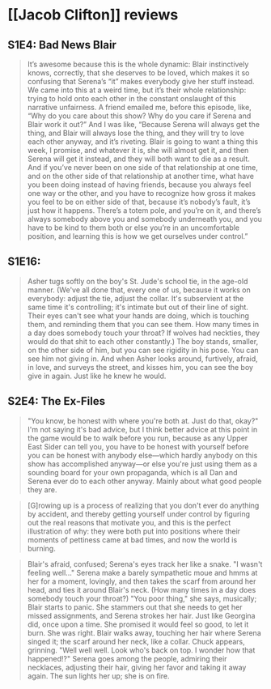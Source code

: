 # [[Jacob Clifton]] reviews

## S1E4: Bad News Blair

> It’s awesome because this is the whole dynamic: Blair instinctively knows, correctly, that she deserves to be loved, which makes it so confusing that Serena’s “it” makes everybody give her stuff instead. We came into this at a weird time, but it’s their whole relationship: trying to hold onto each other in the constant onslaught of this narrative unfairness. A friend emailed me, before this episode, like, “Why do you care about this show? Why do you care if Serena and Blair work it out?” And I was like, “Because Serena will always get the thing, and Blair will always lose the thing, and they will try to love each other anyway, and it’s riveting. Blair is going to want a thing this week, I promise, and whatever it is, she will almost get it, and then Serena will get it instead, and they will both want to die as a result. And if you’ve never been on one side of that relationship at one time, and on the other side of that relationship at another time, what have you been doing instead of having friends, because you always feel one way or the other, and you have to recognize how gross it makes you feel to be on either side of that, because it’s nobody’s fault, it’s just how it happens. There’s a totem pole, and you’re on it, and there’s always somebody above you and somebody underneath you, and you have to be kind to them both or else you’re in an uncomfortable position, and learning this is how we get ourselves under control.”

## S1E16:

> Asher tugs softly on the boy's St. Jude's school tie, in the age-old manner. (We've all done that, every one of us, because it works on everybody: adjust the tie, adjust the collar. It's subservient at the same time it's controlling; it's intimate but out of their line of sight. Their eyes can't see what your hands are doing, which is touching them, and reminding them that you can see them. How many times in a day does somebody touch your throat? If wolves had neckties, they would do that shit to each other constantly.) The boy stands, smaller, on the other side of him, but you can see rigidity in his pose. You can see him not giving in. And when Asher looks around, furtively, afraid, in love, and surveys the street, and kisses him, you can see the boy give in again. Just like he knew he would.

## S2E4: The Ex-Files

> "You know, be honest with where you're both at. Just do that, okay?" I'm not saying it's bad advice, but I think better advice at this point in the game would be to walk before you run, because as any Upper East Sider can tell you, you have to be honest with yourself before you can be honest with anybody else—which hardly anybody on this show has accomplished anyway—or else you're just using them as a sounding board for your own propaganda, which is all Dan and Serena ever do to each other anyway. Mainly about what good people they are.

> [G]rowing up is a process of realizing that you don't ever do anything by accident, and thereby getting yourself under control by figuring out the real reasons that motivate you, and this is the perfect illustration of why: they were both put into positions where their moments of pettiness came at bad times, and now the world is burning.

> Blair's afraid, confused; Serena's eyes track her like a snake. "I wasn't feeling well..." Serena make a barely sympathetic moue and hmms at her for a moment, lovingly, and then takes the scarf from around her head, and ties it around Blair's neck. (How many times in a day does somebody touch your throat?) "You poor thing," she says, musically; Blair starts to panic. She stammers out that she needs to get her missed assignments, and Serena strokes her hair. Just like Georgina did, once upon a time. She promised it would feel so good, to let it burn. She was right. Blair walks away, touching her hair where Serena singed it; the scarf around her neck, like a collar. Chuck appears, grinning. "Well well well. Look who's back on top. I wonder how that happened!?" Serena goes among the people, admiring their necklaces, adjusting their hair, giving her favor and taking it away again. The sun lights her up; she is on fire.